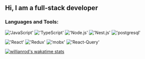 <!-- [![Header](https://github.com/DIY0R/DIY0R/blob/main/assets/header.jpg)](https://github.com/DIY0R) -->

## Hi, I am a full-stack developer

### Languages and Tools:

!['JavaScript'](https://img.shields.io/badge/-JavaScript-0D1117?style=for-the-badge&logo=javascript)
!['TypeScript'](https://img.shields.io/badge/-TypeScript-0D1117?style=for-the-badge&logo=typescript)
!['Node.js'](https://img.shields.io/badge/-Node-0D1117?style=for-the-badge&logo=node.js)
!['Nest.js'](https://img.shields.io/badge/-Nest.js-0D1117?style=for-the-badge&logo=nestjs&logoColor=red)
!['postgresql'](https://img.shields.io/badge/-Postgresql-0D1117?style=for-the-badge&logo=postgresql)

!['React'](https://img.shields.io/badge/-React-0D1117?style=for-the-badge&logo=react)
!['Redux'](https://img.shields.io/badge/-Redux-0D1117?style=for-the-badge&logo=redux)
!['mobx'](https://img.shields.io/badge/-Mobx-0D1117?style=for-the-badge&logo=mobx)
!['React-Query'](https://img.shields.io/badge/-Query-0D1117?style=for-the-badge&logo=react-query)


[![willianrod's wakatime stats](https://github-readme-stats.vercel.app/api/wakatime?username=DIY0R&theme=midnight-purple&show_icons=true)](https://github.com/anuraghazra/github-readme-stats)

